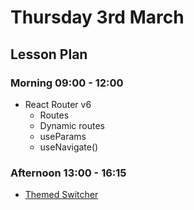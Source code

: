 # Thursday 3rd March

## Lesson Plan

### Morning 09:00 - 12:00

+ React Router v6
  + Routes
  + Dynamic routes
  + useParams
  + useNavigate()

### Afternoon 13:00 - 16:15

+ [Themed Switcher](https://github.com/FBW-E07/SPA-Store-ThemedTodos)
